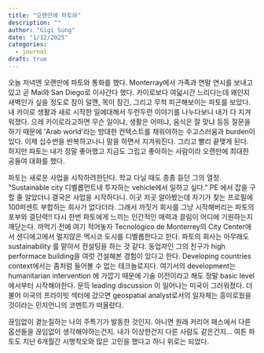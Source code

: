 ```yaml
---
title: "오랜만에 파토와"
description: ""
author: "Gigi Sung"
date: "1/12/2025"
categories:
  - journal
draft: true
---
```


오늘 저녁엔 오랜만에 파토와 통화를 했다. Monterray에서 가족과 연말 연시를 보내고 있고 곧 Mai와 San Diego로 이사간다 했다. 카이로보다 여덟시간 느리다는데 왜인지 새벽인가 싶을 정도로 잠이 덜깬, 목이 잠긴, 그리고 무척 피곤해보이는 파토를 보았다. 내 카이로 생활과 새로 시작한 일에대해서 두런두런 이야기를 나누다보니 내가 다 지겨워졌다. 으레 카이로라고하면 무슨 일이냐, 생활은 어떠냐, 음식은 잘 맞냐 등등 질문을 하기 때문에 'Arab world'라는 방대한 컨텍스트를 채워야하는 수고스러움과 burden이 있다. 이제 십수번을 반복하고나니 말을 하면서 지겨워진다. 그리고 빨리 끝맺게 된다. 하지만 파토는 내가 정말 좋아했고 지금도 그립고 좋아하는 사람이라 오랜만에 최대한 공들여 대화를 했다.

파토는 새로운 사업을 시작하려한단다. 학교 다닐 때도 종종 듣던 그의 열정. "Sustainable city 디벨롭먼트네 투자하는 vehicle에서 일하고 싶다." PE 에서 잡을 구할 줄 알았더니 결국은 사업을 시작하다니. 이곳 저곳 알아봤는데 자기가 찾는 프로필에 100퍼센트 부합하는 회사가 없다더라. 그래서 까짓거 회사를 그냥 시작해버리는 파토의 포부와 결단력!! 다시 한번 파토에게 느끼는 인간적인 매력과 끌림이 어디에 기원하는지 깨닫는다. 까먹기 전에 여기 적어놓자 
Tecnológico de Monterrey의 City Center에서 샌디에고에서 멀지않은 멕시코 도시를 디벨롭한다고 한다. 파토의 회사는 아무래도 sustainability 를 맡아서 컨설팅을 하는 것 같다. 동업자인 그의 친구가 high performace building을 여럿 건설해본 경험이 있다고 한다. Developing countries context에서는 좀처럼 들어볼 수 없는 테크놀로지다. 여기서의 development는 humanitarian intervention 에 가깝기 때문에 기술 이전이라고 해도 정말 basic level에서부터 시작해야한다. 문득 leading discussion 이 일어나는 미국이 그러워졌다. 더불어 미국의 프라이빗 섹터에 갔으면 geospatial analyst로서의 일자체는 흥미로웠을 것이라는 민지언니의 코멘트가 떠올랐다. 

끊임없이 곁눈질하는 나의 주특기가 발동한 것인지. 아니면 원래 커리어 패스에서 다른 옵션들을 끊임없이 생각해야하는건지. 내가 이상한건지 다른 사람도 같은건지... 여튼 파토도 지난 6개월간 시행착오와 많은 고민을 했다고 하니 위로는 되었다.

<!-- 마지막으로 내 이별을 알게되었을 때 파토는 많이 놀란것 같았다. 자기는 10년전 쯤, 비람핀 여자친구 옆에 남는 것을 선택했는데 그때의 고통과 자괴감이 족히 5년은 더 자기를 괴롭혔다고 한다. 떠나는게 무서워서 붙잡은 관계가 결국은 자기를 더 망가트렸다고. 지지 너는 옳은 결정을 용기있게 한거라고. 순간 울컥해서 전화를 서둘러 끊었다. 이렇게 간만에 만나는 친구들에게 이별에 대해 이야기를 할 수 밖에 없는데. 왜냐하면 십중팔구 파트너에 대해 물어보기 때문에. 회차를 거듭할 수록 슬프지 않다는 사실을 근래에 깨달았다. 아! 정말 시간이 지나니까 나아지는구나. 내가 평생을 다시는 느낄 수 없을 것 같았던 분노와 절망이 희미해질 수 있는 감정이라는 사실에 새삼 놀란다. 뿐만 아니라 그 사건도 벌써 흐릿하고 그 시절도 애써 굳이 상기하지 않으면 벌써 기억하기 어렵다. 이렇게 덧없을 수가 있구나. 이 문장을 쓰고 더 잊기전에 document를 해놓아야하는가는 고민을 잠시했다. 아무래도 아니다. 굳이 그 어디에도 존재하지 않아도 되는 시간과 사람이다. 그런 의미에서 그 인간의 사진첩에서 모든 사진과 내 흔적을 지운 건 너무 잘한 일이다. 어째서인지, 아마도 방어기제겠지만, 그 인간의 얼굴이나 특징들이 이제 한순간에 떠오르지 않는다. 시간이 한참 걸리는데, 몇 가지 이벤트들은 너무 선명하다. 그냥 얼굴만 뭉그러져있을 뿐이다. 그리고 그 독특했던 목소리만 느낌으로 떠오른다. 기억하거나 추억할 모든 것을 남겨놓지 않고 지워버리는게 얼마나 무섭던지. 지금 생각하면 잘한 결정이다. 그리워할 것도 미워할 것도 대상이 있어야하는데 그게 없으니. 그냥 완벽한 구멍이 생겼다. 거기에 이것저것 채워넣다보니 그게 또 재밌네. 요즘은 이렇게 글쓰고, 책읽고, 러닝하다가 스쿼시도 하고. 많은 것들을 주워담고 있다. 다시 삶이 풍요로워지고 있다.    -->







